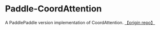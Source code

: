 # Paddle-CoordAttention
A PaddlePaddle version implementation of CoordAttention. [【origin repo】](https://github.com/Andrew-Qibin/CoordAttention/)